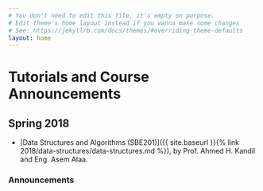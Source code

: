 ```yaml
---
# You don't need to edit this file, it's empty on purpose.
# Edit theme's home layout instead if you wanna make some changes
# See: https://jekyllrb.com/docs/themes/#overriding-theme-defaults
layout: home
---
```

# Tutorials and Course Announcements

## Spring 2018

* [Data Structures and Algorithms \(SBE201\)]({{ site.baseurl }}{% link 2018/data-structures/data-structures.md %}), by Prof. Ahmed H. Kandil and Eng. Asem Alaa.

<!-- * [Digital Signal Processing \(SBE209\)]({{ site.baseurl }}{% link 2018/dsp/dsp.md %}), by Assist. Prof. Tamer Yousef and Eng. Asem Alaa.
* [Computer Vision \(SBE404\)]({{ site.baseurl }}{% link 2018/cv/cv.md %}), by Assist. Prof. Muhamed Rushdi, Eng. Eslam Adel, and Eng. Asem Alaa. -->

### Announcements
